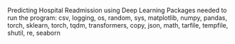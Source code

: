 Predicting Hospital Readmission using Deep Learning Packages needed to run the program: 
csv, 
logging, 
os, 
random, 
sys, 
matplotlib, 
numpy, 
pandas, 
torch, 
sklearn, 
torch, 
tqdm, 
transformers, 
copy, 
json, 
math, 
tarfile, 
tempfile, 
shutil, 
re, 
seaborn

